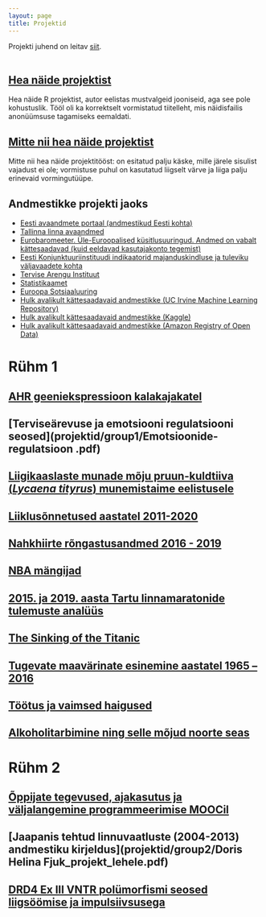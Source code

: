 ```yaml
---
layout: page
title: Projektid
---
```


Projekti juhend on leitav [siit](projekt_juhend).
<br><br>


## [Hea näide projektist](projektid/hea.pdf)
Hea näide R projektist, autor eelistas mustvalgeid jooniseid, aga see pole kohustuslik. Tööl oli ka korrektselt vormistatud tiitelleht, mis näidisfailis anonüümsuse
tagamiseks eemaldati.

## [Mitte nii hea näide projektist](projektid/halb.pdf)
Mitte nii hea näide projektitööst: on esitatud palju käske, mille järele sisulist vajadust ei ole; vormistuse puhul on kasutatud liigselt värve ja liiga palju erinevaid vormingutüüpe.


## Andmestikke projekti jaoks

* [Eesti avaandmete portaal (andmestikud Eesti kohta)](https://opendata.riik.ee/andmehulgad/)
* [Tallinna linna avaandmed](http://avaandmed.tallinn.ee/)
* [Eurobaromeeter. Üle-Euroopalised küsitlusuuringud. Andmed on vabalt kättesaadavad (kuid eeldavad kasutajakonto tegemist)](https://www.gesis.org/eurobarometer-data-service/search-data-access/eb-trends-trend-files/list-of-trends/)
* [Eesti Konjunktuuriinstituudi indikaatorid majanduskindluse ja tuleviku väljavaadete kohta](http://ki.ee/baromeetrid/)
* [Tervise Arengu Instituut](http://pxweb.tai.ee/esf/pxweb2008/dialog/statfile2.asp)
* [Statistikaamet](http://pub.stat.ee/px-web.2001/dialog/statfile2.asp)
* [Euroopa Sotsiaaluuring](https://www.europeansocialsurvey.org/data/country.html?c=estonia)
* [Hulk avalikult kättesaadavaid andmestikke (UC Irvine Machine Learning Repository)](https://archive.ics.uci.edu/ml/index.php)
* [Hulk avalikult kättesaadavaid andmestikke (Kaggle)](https://www.kaggle.com/datasets)
* [Hulk avalikult kättesaadavaid andmestikke (Amazon Registry of Open Data)](https://registry.opendata.aws/)


# Rühm 1 

## [AHR geeniekspressioon kalakajakatel](projektid/group1/AHR-geeniekspressioon-kalakajatel.pdf)
## [Terviseärevuse ja emotsiooni regulatsiooni seosed](projektid/group1/Emotsioonide-regulatsioon .pdf)
## [Liigikaaslaste munade mõju pruun-kuldtiiva (*Lycaena tityrus*) munemistaime eelistusele](projektid/group1/pruun-kuldtiiva-munemiskaitumine.html)
## [Liiklusõnnetused aastatel 2011-2020](projektid/group1/Liiklusonnetused.pdf)
## [Nahkhiirte rõngastusandmed 2016 - 2019](projektid/group1/Nahkhiirte-rongastusandmed.pdf)
## [NBA mängijad](projektid/group1/NBA-mangijad.pdf)
## [2015. ja 2019. aasta Tartu linnamaratonide tulemuste analüüs](projektid/group1/Tartu-Linnamaraton.pdf)
## [The Sinking of the Titanic](projektid/group1/Titanic-Passengers-List.pdf)
## [Tugevate maavärinate esinemine aastatel 1965 – 2016](projektid/group1/Tugevate-maavarinate-esinemine.pdf)
## [Töötus ja vaimsed haigused](projektid/group1/Tootus-ja-vaimsed-haigused.pdf)
## [Alkoholitarbimine ning selle mõjud noorte seas](projektid/group1/Opilaste-alkoholi-tarbimine.pdf)


# Rühm 2

## [Õppijate tegevused, ajakasutus ja väljalangemine programmeerimise MOOCil](projektid/group2/Meier_Room_Projekt_lehele.pdf)
## [Jaapanis tehtud linnuvaatluste (2004-2013) andmestiku kirjeldus](projektid/group2/Doris Helina Fjuk_projekt_lehele.pdf)
## [DRD4 Ex III VNTR polümorfismi seosed liigsöömise ja impulsiivsusega](projektid/group2/Glikman_R_Projekt_loplik.pdf)


<!--
{% for post in site.posts %}
## [ {{ post.title }} ](..{{ post.url }})
  {{ post.content | strip_html | truncatewords:30}}
  [ (loe edasi) ](..{{ post.url }})
  <br><br>
  
{% endfor %}
-->
